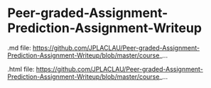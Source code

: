 # Peer-graded-Assignment-Prediction-Assignment-Writeup

.md file:
https://github.com/JPLACLAU/Peer-graded-Assignment-Prediction-Assignment-Writeup/blob/master/course_...

.html file:
https://github.com/JPLACLAU/Peer-graded-Assignment-Prediction-Assignment-Writeup/blob/master/course_...
